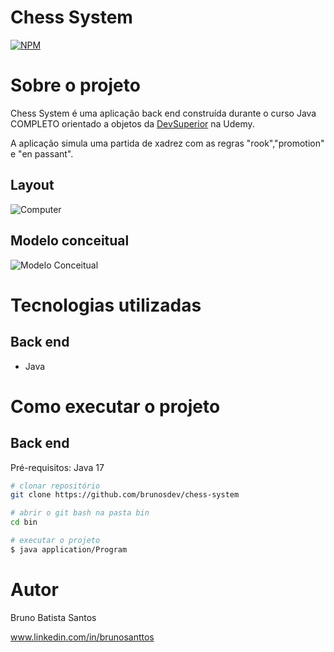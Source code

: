 # Chess System 
[![NPM](https://img.shields.io/npm/l/react)](https://github.com/brunosdev/chess-system/blob/main/LICENSE) 

# Sobre o projeto

Chess System é uma aplicação back end construída durante o curso Java COMPLETO orientado a objetos da [DevSuperior](https://devsuperior.com "Site da DevSuperior") na Udemy.

A aplicação simula uma partida de xadrez com as regras "rook","promotion" e "en passant".

## Layout 
![Computer](https://user-images.githubusercontent.com/102170718/210257834-40dafb3f-eae3-4fe6-a795-c37537dbb99b.png)

## Modelo conceitual
![Modelo Conceitual](https://github.com/acenelio/chess-system-design/blob/master/chess-system-design.png)

# Tecnologias utilizadas
## Back end
- Java

# Como executar o projeto

## Back end
Pré-requisitos: Java 17

```bash
# clonar repositório
git clone https://github.com/brunosdev/chess-system

# abrir o git bash na pasta bin
cd bin

# executar o projeto
$ java application/Program
```

# Autor

Bruno Batista Santos

www.linkedin.com/in/brunosanttos


